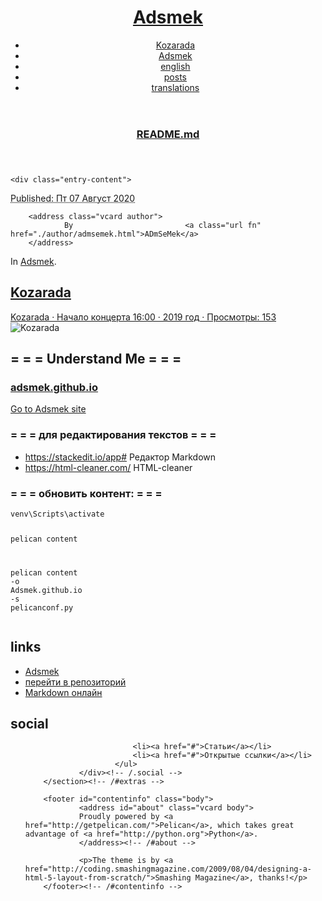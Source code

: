 <!DOCTYPE html>
<html lang="en">
<head>
        <meta charset="utf-8" />
        <title>README.md</title>
        <link rel="stylesheet" href="./theme/css/main.css" />
</head>

<body id="index" class="home">
<!-- <a href="#">
<img style="position: absolute; top: 0; right: 0; border: 0;" src="https://s3.amazonaws.com/github/ribbons/forkme_right_red_aa0000.png" alt="Fork me on GitHub" />
</a>
 -->
        <header id="banner" class="body">
                <h1><a href="./">Adsmek </a></h1>
                <nav><ul>
                    <li><a href="./pages/kozarada.html">Kozarada</a></li>
                    <li class="active"><a href="./category/adsmek.html">Adsmek</a></li>
                    <li><a href="./category/english.html">english</a></li>
                    <li><a href="./category/posts.html">posts</a></li>
                    <li><a href="./category/translations.html">translations</a></li>
                </ul></nav>
        </header><!-- /#banner -->
<section id="content" class="body">
  <article>
    <header>
      <h1 class="entry-title">
        <a href="./drafts/readmemd.html" rel="bookmark"
           title="Permalink to README.md">README.md</a></h1>
    </header>

    <div class="entry-content">
<footer class="post-info">
        <abbr class="published" title="2020-08-07T00:00:00+02:00">
                Published: Пт 07 Август 2020
        </abbr>

        <address class="vcard author">
                By                         <a class="url fn" href="./author/admsemek.html">ADmSeMek</a>
        </address>
<p>In <a href="./category/adsmek.html">Adsmek</a>.</p>

</footer><!-- /.post-info -->      <h2><a href="https://adsmek.github.io/pages/kozarada.html">Kozarada</a></h2>
<p><a href="https://www.facebook.com/pg/kozarada.live/videos/">Kozarada · Начало концерта 16:00 ·  2019 год · Просмотры: 153</a>
<img alt="Kozarada" src="https://scontent-cph2-1.xx.fbcdn.net/v/t15.5256-10/s640x640/64483647_399395037338155_4871404967149174784_n.jpg?_nc_cat=107&amp;_nc_sid=ad6a45&amp;_nc_ohc=UaAza8kMSJ8AX-GeEV1&amp;_nc_ht=scontent-cph2-1.xx&amp;oh=9c98022d50aa81e56f3d0678dbf4ccca&amp;oe=5F51F705"></p>
<h2>= = = Understand Me = = =</h2>
<h1><a href="https://adsmek.github.io/">adsmek.github.io</a></h1>
<p><a href="https://adsmek.github.io/">Go to Adsmek site</a></p>
<h1>= = = для редактирования текстов = = =</h1>
<ul>
<li><a href="https://stackedit.io/app#">https://stackedit.io/app#</a> Редактор Markdown</li>
<li><a href="https://html-cleaner.com/">https://html-cleaner.com/</a> HTML-cleaner</li>
</ul>
<h1>= = = обновить контент: = = =</h1>
<div class="highlight"><pre><span></span><code><span class="n">venv</span><span class="err">\</span><span class="n">Scripts</span><span class="err">\</span><span class="n">activate</span>

<span class="n">pelican</span> <span class="n">content</span>

<span class="n">pelican</span> <span class="n">content</span> <span class="o">-</span><span class="n">o</span> <span class="n">Adsmek</span><span class="p">.</span><span class="n">github</span><span class="p">.</span><span class="n">io</span> <span class="o">-</span><span class="n">s</span> <span class="n">pelicanconf</span><span class="p">.</span><span class="n">py</span>
</code></pre></div>
    </div><!-- /.entry-content -->

  </article>
</section>
        <section id="extras" class="body">
                <div class="blogroll">
                        <h2>links</h2>
                        <ul>
                            <li><a href="https://adsmek.github.io">Adsmek</a></li>
                            <li><a href="https://github.com/Adsmek/Adsmek.github.io">перейти в репозиторий</a></li>
                            <li><a href="https://stackedit.io/app#">Markdown онлайн</a></li>
                        </ul>
                </div><!-- /.blogroll -->
                <div class="social">
                        <h2>social</h2>
                        <ul>

                            <li><a href="#">Статьи</a></li>
                            <li><a href="#">Открытые ссылки</a></li>
                        </ul>
                </div><!-- /.social -->
        </section><!-- /#extras -->

        <footer id="contentinfo" class="body">
                <address id="about" class="vcard body">
                Proudly powered by <a href="http://getpelican.com/">Pelican</a>, which takes great advantage of <a href="http://python.org">Python</a>.
                </address><!-- /#about -->

                <p>The theme is by <a href="http://coding.smashingmagazine.com/2009/08/04/designing-a-html-5-layout-from-scratch/">Smashing Magazine</a>, thanks!</p>
        </footer><!-- /#contentinfo -->

</body>
</html>